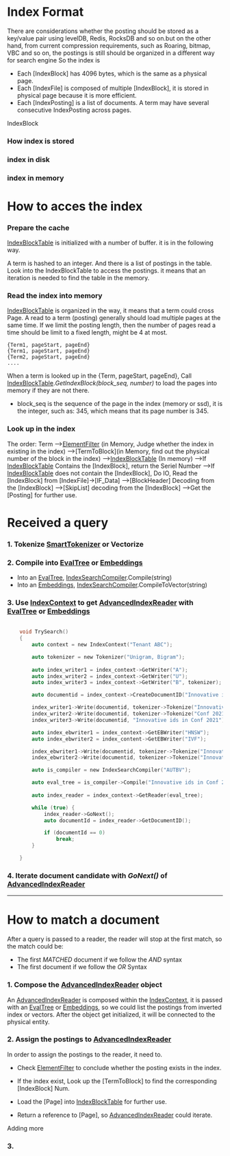 # Index Format

There are considerations whether the posting should be stored as a key/value pair using levelDB, Redis, RocksDB and so on.but on the other hand, from current compression requirements, such as Roaring, bitmap, VBC and so on, the postings is still should be organized in a different way for search engine So the index is

* Each [IndexBlock] has 4096 bytes, which is the same as a physical page. 
* Each [IndexFile] is composed of multiple [IndexBlock], it is stored in physical page because it is more efficient. 
* Each [IndexPosting] is a list of documents. A term may have several consecutive IndexPosting across pages.  

IndexBlock
### How index is stored 
### index in disk
### index in memory

# How to acces the index
### Prepare the cache

[IndexBlockTable] is initialized with a number of buffer. it is in the following way. 

A term is hashed to an integer. And there is a list of postings in the table. Look into the IndexBlockTable to access the postings. it means that an iteration is needed to find the table in the memory. 


### Read the index into memory

[IndexBlockTable] is organized in the way, it means that a term could cross Page. A read to a term (posting) generally should load multiple pages at the same time. If we limit the posting length, then the number of pages read a time should be limit to a fixed length, might be 4 at most. 
    
    {Term1, pageStart, pageEnd}
    {Term1, pageStart, pageEnd}
    {Term2, pageStart, pageEnd}
    ....

When a term is looked up in the {Term, pageStart, pageEnd}, Call [IndexBlockTable]._GetIndexBlock(block_seq, number)_ to load the pages into memory if they are not there.

* block_seq is the sequence of the page in the index (memory or ssd), it is the integer, such as: 345, which means that its page number is 345. 
 
### Look up in the index
The order: 
    Term
    -->[ElementFilter] (in Memory, Judge whether the index in existing in the index) 
    -->[TermToBlock](in Memory, find out the physical number of the block in the index)
    -->[IndexBlockTable] (In memory)
        -->If [IndexBlockTable] Contains the [IndexBlock], return the Seriel Number
        -->If [IndexBlockTable] does not contain the [IndexBlock], Do IO, Read the [IndexBlock] from [IndexFile]->[IF_Data]
    -->[BlockHeader] Decoding from the [IndexBlock]
    -->[SkipList] decoding from the [IndexBlock]
    -->Get the [Posting] for further use. 


# Received a query
### 1. Tokenize [SmartTokenizer] or Vectorize 
### 2. Compile into [EvalTree] or [Embeddings]
* Into an [EvalTree], [IndexSearchCompiler].Compile(string)
* Into an [Embeddings], [IndexSearchCompiler].CompileToVector(string)
### 3. Use [IndexContext] to get [AdvancedIndexReader] with [EvalTree] or [Embeddings]
```c
      
    void TrySearch()
    {
        auto context = new IndexContext("Tenant ABC");

        auto tokenizer = new Tokenizer("Unigram, Bigram");
        
        auto index_writer1 = index_context->GetWriter("A");
        auto index_writer2 = index_context->GetWriter("U");
        auto index_writer3 = index_context->GetWriter("B", tokenizer);

        auto documentid = index_context->CreateDocumentID("Innovative ids is Conf 2021");

        index_writer1->Write(documentid, tokenizer->Tokenize("Innovative ids in Conf 2021"));
        index_writer2->Write(documentid, tokenizer->Tokenize("Conf 2021"));
        index_writer3->Write(documentid, "Innovative ids in Conf 2021");

        auto index_ebwriter1 = index_context->GetEBWriter("HNSW");
        auto index_ebwriter2 = index_content->GetEBWriter("IVF");

        index_ebwriter1->Write(documentid, tokenizer->Tokenize("Innovative ids in Conf 2021"));
        index_ebwriter2->Write(documentid, tokenizer->Tokenize("Innovative ids in Conf 2021"));

        auto is_compiler = new IndexSearchCompiler("AUTBV");

        auto eval_tree = is_compiler->Compile("Innovative ids in Conf 2021", "");
        
        auto index_reader = index_context->GetReader(eval_tree);

        while (true) {
            index_reader->GoNext();
            auto documentId = index_reader->GetDocumentID();

            if (documentId == 0)
                break;
        }

    }
```
### 4. Iterate document candidate with _GoNext()_ of [AdvancedIndexReader]  
---

# How to match a document

After a query is passed to a reader, the reader will stop at the first match, so the match could be:
* The first _MATCHED_ document if we follow the _AND_ syntax
* The first document if we follow the _OR_ Syntax  
### 1. Compose the [AdvancedIndexReader] object
An [AdvancedIndexReader] is composed within the [IndexContext], it is passed with an [EvalTree] or [Embeddings], so we could list the postings from inverted index or vectors. After the object get initialized, it will be connected to the physical entity. 

### 2. Assign the postings to  [AdvancedIndexReader]
In order to assign the postings to the reader, it need to. 
* Check [ElementFilter] to conclude whether the posting exists in the index. 
* If the index exist, Look up the [TermToBlock] to find the corresponding [IndexBlock] Num.



* Load the [Page] into [IndexBlockTable] for further use. 
* Return a reference to [Page], so [AdvancedIndexReader] could iterate.   

Adding more
### 3. 

[SmartTokenizer]: Tokenizer/SmartTokenizer.cpp
[IndexSearchCompiler]: Compiler/IndexSearchCompiler.h
[EvalTree]:Compiler/EvalExpression.h
[Embeddings]:Compiler/EvalExpression.h
[IndexSearchExecutor]: Executor/IndexSearchExecutor.h
[AdvancedIndexReader]: IndexAccess/AdvancedIndexReader.h
[ElementFilter]: IndexAccess/ElementFilter.h
[IndexContext]: IndexAccess/IndexContext.h
[IndexBlockTable]:IndexAccess/BlockTable.h


